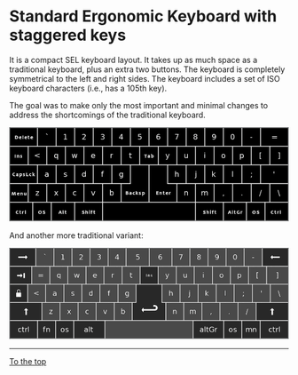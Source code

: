 
# Standard Ergonomic Keyboard with staggered keys

It is a compact SEL keyboard layout. It takes up as much space as a traditional keyboard, plus an extra two buttons. The keyboard is completely symmetrical to the left and right sides. The keyboard includes a set of ISO keyboard characters (i.e., has a 105th key).

The goal was to make only the most important and minimal changes to address the shortcomings of the traditional keyboard.

![Standard Ergonomic Keyboard with staggered keys](img/sel-staggered-keyboard.png)

And another more traditional variant:

![Standard Ergonomic Keyboard with staggered keys second variant](img/sel-staggered-keyboard-2.png)

-----------------------------------------------

[To the top](README.md)



